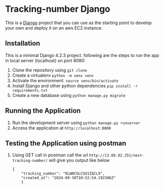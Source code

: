 # Tracking-number Django

This is a [Django](http://www.djangoproject.com) project that you can use as the starting point to develop your own and deploy it on an aws EC2 instance.


## Installation 

This is a minimal Django 4.2.3 project. following are the steps to run the app in local server (localhost) on port 8080:

1. Clone the repository using `git clone`
2. Create a virtualenv
	`python -m venv venv`
3. Activate the environment.
	`source venv/bin/activate`
4. Install Django and other python dependencies
	`pip install -r requirements.txt`
5. Create a new database using `python manage.py migrate`

## Running the Application

1. Run the development server using `python manage.py runserver`
2. Access the application at `http://localhost:8000`

## Testing the Application using postman


1. Using GET call in postman call the url  `http://13.60.92.251/next-tracking-number/` will give you output like below

	```
	{
    	"tracking_number": "0LW0CULCUU1IQCL9",
    	"created_at": "2024-09-30T10:52:54.192386Z"
        }	
	```
